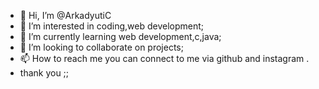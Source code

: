 - 👋 Hi, I’m @ArkadyutiC
- 👀 I’m interested in coding,web development;
- 🌱 I’m currently learning web development,c,java;
- 💞️ I’m looking to collaborate on projects;
- 📫 How to reach me you can connect to me via github and instagram .
- thank you ;;

<!---
ArkadyutiC/ArkadyutiC is a ✨ special ✨ repository because its `README.md` (this file) appears on your GitHub profile.
You can click the Preview link to take a look at your changes.
--->
